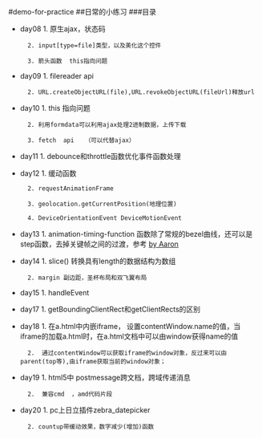 #demo-for-practice
##日常的小练习
###目录

* day08
        1. 原生ajax，状态码

        2. input[type=file]类型，以及美化这个控件

        3. 箭头函数  this指向问题
* day09
        1. filereader api

        2. URL.createObjectURL(file),URL.revokeObjectURL(fileUrl)释放url
* day10
        1. this 指向问题

        2. 利用formdata可以利用ajax处理2进制数据，上传下载

        3. fetch  api   （可以代替ajax）
* day11
        1. debounce和throttle函数优化事件函数处理
* day12
        1. 缓动函数

        2. requestAnimationFrame

        3. geolocation.getCurrentPosition(地理位置)

        4. DeviceOrientationEvent DeviceMotionEvent
* day13
        1. animation-timing-function  函数除了常规的bezel曲线，还可以是step函数，去掉关键帧之间的过渡，参考 [by Aaron](http://www.cnblogs.com/aaronjs/p/4642015.html)
* day14
        1. slice()   转换具有length的数据结构为数组

        2. margin 副边距，圣杯布局和双飞翼布局
* day15
        1. handleEvent
* day17
        1. getBoundingClientRect和getClientRects的区别

* day18
        1. 在a.html中内嵌iframe， 设置contentWindow.name的值，当iframe的加载a.html时，在a.html文档中可以由window获得name的值

        2.  通过contentWindow可以获取iframe的window对象，反过来可以由parent(top等),由iframe获取当前的window对象；
* day19
        1. html5中  postmessage跨文档，跨域传递消息

        2.  兼容cmd  ，amd代码片段

* day20
        1. pc上日立插件zebra_datepicker

        2. countup带缓动效果，数字减少(增加)函数




